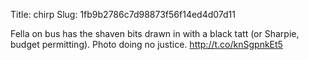 Title: chirp
Slug: 1fb9b2786c7d98873f56f14ed4d07d11

Fella on bus has the shaven bits drawn in with a black tatt (or Sharpie, budget permitting). Photo doing no justice. <a href="http://t.co/knSgpnkEt5">http://t.co/knSgpnkEt5</a>
